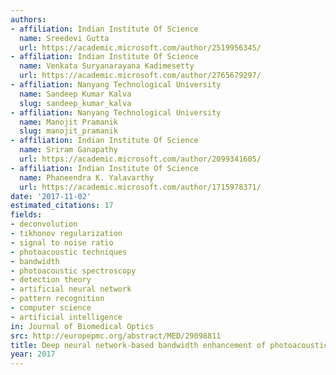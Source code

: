 ```yaml
---
authors:
- affiliation: Indian Institute Of Science
  name: Sreedevi Gutta
  url: https://academic.microsoft.com/author/2519956345/
- affiliation: Indian Institute Of Science
  name: Venkata Suryanarayana Kadimesetty
  url: https://academic.microsoft.com/author/2765679297/
- affiliation: Nanyang Technological University
  name: Sandeep Kumar Kalva
  slug: sandeep_kumar_kalva
- affiliation: Nanyang Technological University
  name: Manojit Pramanik
  slug: manojit_pramanik
- affiliation: Indian Institute Of Science
  name: Sriram Ganapathy
  url: https://academic.microsoft.com/author/2099341605/
- affiliation: Indian Institute Of Science
  name: Phaneendra K. Yalavarthy
  url: https://academic.microsoft.com/author/1715978371/
date: '2017-11-02'
estimated_citations: 17
fields:
- deconvolution
- tikhonov regularization
- signal to noise ratio
- photoacoustic techniques
- bandwidth
- photoacoustic spectroscopy
- detection theory
- artificial neural network
- pattern recognition
- computer science
- artificial intelligence
in: Journal of Biomedical Optics
src: http://europepmc.org/abstract/MED/29098811
title: Deep neural network-based bandwidth enhancement of photoacoustic data
year: 2017
---
```

